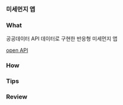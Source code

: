 ### 미세먼지 앱

### What
공공데이터 API 데이터로 구현한 반응형 미세먼지 앱

[open API](https://www.data.go.kr/tcs/dss/selectApiDataDetailView.do?publicDataPk=15073855)

### How

### Tips

### Review